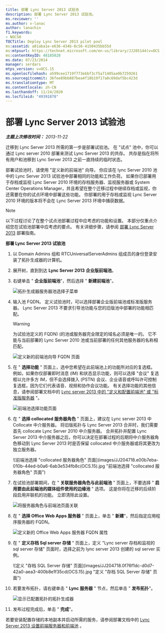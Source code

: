 ```yaml
---
title: 部署 Lync Server 2013 试验池
description: 部署 Lync Server 2013 试验池。
ms.reviewer: ''
ms.author: v-lanac
author: lanachin
f1.keywords:
- NOCSH
TOCTitle: Deploy Lync Server 2013 pilot pool
ms:assetid: a81aba1e-e636-434b-8c56-4150435bb55d
ms:mtpsurl: https://technet.microsoft.com/en-us/library/JJ205144(v=OCS.15)
ms:contentKeyID: 48185028
ms.date: 07/23/2014
manager: serdars
mtps_version: v=OCS.15
ms.openlocfilehash: a599cee1719f773ebbf3cf5a71405aa9b7259261
ms.sourcegitcommit: 36fee89bb887bea4f18b19f17a8c69daf5bc423d
ms.translationtype: MT
ms.contentlocale: zh-CN
ms.lasthandoff: 11/24/2020
ms.locfileid: "49391878"
---
```

# <a name="deploy-lync-server-2013-pilot-pool"></a>部署 Lync Server 2013 试验池

<div data-xmlns="http://www.w3.org/1999/xhtml">

<div class="topic" data-xmlns="http://www.w3.org/1999/xhtml" data-msxsl="urn:schemas-microsoft-com:xslt" data-cs="https://msdn.microsoft.com/">

<div data-asp="https://msdn2.microsoft.com/asp">



</div>

<div id="mainSection">

<div id="mainBody">

<span> </span>

_**主题上次修改时间：** 2013-11-22_

迁移到 Lync Server 2013 所需的第一步是部署试验池。 在 "试点" 池中，你可以通过 Lync server 2010 部署来测试 Lync Server 2013 的共存。 共存是指在将所有用户和池移到 Lync Server 2013 之前一直持续的临时状态。

部署试验池时，请使用 "定义新的前端池" 向导。 你应该在 lync Server 2010 池中的 Lync Server 2013 试验池中部署相同的功能和工作负荷。 如果你已部署用于存档或监视 Lync Server 2010 环境的存档服务器、监视服务器或 System Center Operations Manager，并且希望在整个迁移过程中继续存档或监视，你还需要在你的试点环境中部署这些功能。 你部署的用于存档或监视 Lync Server 2010 环境的版本将不会在 Lync Server 2013 环境中捕获数据。

<div>


> [!NOTE]  
> 以下过程讨论了在整个试点池部署过程中应考虑的功能和设置。 本部分仅重点介绍您在试验池部署中应考虑的要点。 有关详细步骤，请参阅 <A href="lync-server-2013-deploying-lync-server.md">部署 Lync Server 2013</A> 部署指南。



</div>

**部署 Lync Server 2013 试验池**

1.  以 Domain Admins 组和 RTCUniversalServerAdmins 组成员的身份登录安装了拓扑生成器的计算机。

2.  展开树，直到到达 **Lync Server 2013** **企业版前端池**。

3.  右键单击 " **企业版前端池**"，然后选择 " **新建前端池**"。
    
    ![拓扑生成器服务器池选择子菜单](images/JJ205144.c2feed27-3418-42a6-a254-76e83607db9c(OCS.15).jpg "拓扑生成器服务器池选择子菜单")

4.  输入池 FQDN。 定义试验池时，可以选择部署企业版前端池或标准版服务器。 Lync Server 2013 不要求引导池功能与您的旧版池中部署的功能相匹配。
    
    <div>
    

    > [!WARNING]  
    > 为试验池定义的 FQDN)  (的池或服务器完全限定的域名必须是唯一的。 它不能与当前部署的 Lync Server 2010 池或当前部署的任何其他服务器的名称相匹配。

    
    </div>
    
    ![定义新的前端池向导 FQDN 页面](images/JJ205144.c5fd138c-e75a-413a-827f-b1461c996d40(OCS.15).jpg "定义新的前端池向导 FQDN 页面")

5.  在 " **选择功能** " 页面上，选中您希望在此前端池上的功能所对应的复选框。 例如，如果你仅部署即时消息 (IM) 和状态显示功能，则可以选择 "会议" 复选框以允许多方 IM，但不会选择拨入 (PSTN) 会议、企业语音或呼叫许可控制复选框，因为它们代表语音、视频和协作会议功能。 有关选择功能的其他信息，请参阅部署文档中的 [Lync server 2013 中的 "定义和配置前端池" 或 "标准版服务器](lync-server-2013-define-and-configure-a-front-end-pool-or-standard-edition-server.md) "。
    
    ![前端池选择功能页面](images/JJ204718.5c3f3ff9-6e17-4d66-9b13-3bd55b38246b(OCS.15).jpg "前端池选择功能页面")

6.  在 " **选择 collocated 服务器角色** " 页面上，建议在 Lync server 2013 中 Collocate 中介服务器。 将旧版拓扑与 Lync Server 2013 合并时，我们需要首先 collocate Lync Server 2010 中介服务器。 合并拓扑并配置 Lync Server 2013 中介服务器之后，你可以决定在部署过程的后期将中介服务器角色移动到 Lync Server 2013 时是否保留 collocated 中介服务器或将其更改为独立服务器。
    
    ![前端池选择 "collocated 服务器角色" 页面](images/JJ204718.e00b7eba-010b-44ed-b0a6-6ab3e534fb8c(OCS.15).jpg "前端池选择 "collocated 服务器角色" 页面")

7.  在试验池部署期间，在 " **关联服务器角色与此前端池** " 页面上，不要选择 " **启用要由此前端池的媒体组件使用的边缘池** " 选项。 这是你将在迁移的后续阶段启用并联机的功能。 立即清除此设置。
    
    ![将服务器角色与前端池页面关联](images/JJ204718.2d95a798-ad76-4dad-9392-ce41f4d938d1(OCS.15).jpg "将服务器角色与前端池页面关联")

8.  在 " **选择 Office Web Apps 服务器** " 页面上，单击 " **新建**"，然后指定应用程序服务器的 FQDN。
    
    ![定义新的 Office Web Apps 服务器 FQDN 属性](images/JJ204718.25c6b455-f1b8-4326-a569-6e338153d398(OCS.15).jpg "定义新的 Office Web Apps 服务器 FQDN 属性")

9.  在 " **定义存档 Sql server 存储** " 页面上，定义 "Lync server 存档和监视的 sql server 存储" 页面时，选择之前为 lync server 2013 创建的 sql server 实例。
    
    ![定义 "存档 SQL Server 存储" 页面](images/JJ204718.0f76f1dc-d0d7-42a0-aea3-400b8e1f35cd(OCS.15).jpg "定义 "存档 SQL Server 存储" 页面")

10. 若要发布拓扑，请右键单击 " **Lync 服务器** " 节点，然后单击 " **发布拓扑**"。
    
    ![显示已配置拓扑的拓扑生成器](images/JJ205144.c3eafa20-159e-4355-a23d-9f72aeb26037(OCS.15).jpg "显示已配置拓扑的拓扑生成器")

11. 发布过程完成后，单击 " **完成**"。

若要安装配置存储的本地副本并启动所需的服务，请参阅部署文档中的 [Lync Server 2013 设置前端服务器和前端池](lync-server-2013-setting-up-front-end-servers-and-front-end-pools.md) 。


</div>

<span> </span>

</div>

</div>

</div>

